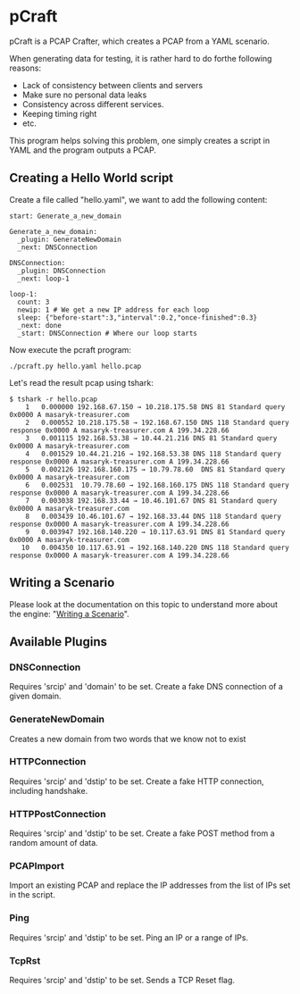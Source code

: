 pCraft
======

pCraft is a PCAP Crafter, which creates a PCAP from a YAML scenario.

When generating data for testing, it is rather hard to do forthe following reasons:
- Lack of consistency between clients and servers
- Make sure no personal data leaks
- Consistency across different services.
- Keeping timing right
- etc.

This program helps solving this problem, one simply creates a script in YAML and the program outputs a PCAP.

Creating a Hello World script
-----------------------------

Create a file called "hello.yaml", we want to add the following content:

```
start: Generate_a_new_domain

Generate_a_new_domain:
  _plugin: GenerateNewDomain
  _next: DNSConnection

DNSConnection:
  _plugin: DNSConnection
  _next: loop-1

loop-1:
  count: 3
  newip: 1 # We get a new IP address for each loop
  sleep: {"before-start":3,"interval":0.2,"once-finished":0.3}
  _next: done
  _start: DNSConnection # Where our loop starts
```

Now execute the pcraft program:
```
./pcraft.py hello.yaml hello.pcap
```

Let's read the result pcap using tshark:
```
$ tshark -r hello.pcap 
    1   0.000000 192.168.67.150 → 10.218.175.58 DNS 81 Standard query 0x0000 A masaryk-treasurer.com
    2   0.000552 10.218.175.58 → 192.168.67.150 DNS 118 Standard query response 0x0000 A masaryk-treasurer.com A 199.34.228.66
    3   0.001115 192.168.53.38 → 10.44.21.216 DNS 81 Standard query 0x0000 A masaryk-treasurer.com
    4   0.001529 10.44.21.216 → 192.168.53.38 DNS 118 Standard query response 0x0000 A masaryk-treasurer.com A 199.34.228.66
    5   0.002126 192.168.160.175 → 10.79.78.60  DNS 81 Standard query 0x0000 A masaryk-treasurer.com
    6   0.002531  10.79.78.60 → 192.168.160.175 DNS 118 Standard query response 0x0000 A masaryk-treasurer.com A 199.34.228.66
    7   0.003038 192.168.33.44 → 10.46.101.67 DNS 81 Standard query 0x0000 A masaryk-treasurer.com
    8   0.003439 10.46.101.67 → 192.168.33.44 DNS 118 Standard query response 0x0000 A masaryk-treasurer.com A 199.34.228.66
    9   0.003947 192.168.140.220 → 10.117.63.91 DNS 81 Standard query 0x0000 A masaryk-treasurer.com
   10   0.004350 10.117.63.91 → 192.168.140.220 DNS 118 Standard query response 0x0000 A masaryk-treasurer.com A 199.34.228.66
```

Writing a Scenario
------------------

Please look at the documentation on this topic to understand more about the engine: "[Writing a Scenario][scenario]".


Available Plugins
-----------------

### DNSConnection

Requires 'srcip' and 'domain' to be set.
Create a fake DNS connection of a given domain.

### GenerateNewDomain

Creates a new domain from two words that we know not to exist

### HTTPConnection

Requires 'srcip' and 'dstip' to be set.
Create a fake HTTP connection, including handshake.

### HTTPPostConnection

Requires 'srcip' and 'dstip' to be set.
Create a fake POST method from a random amount of data.

### PCAPImport

Import an existing PCAP and replace the IP addresses from the list of IPs set in the script.

### Ping

Requires 'srcip' and 'dstip' to be set.
Ping an IP or a range of IPs.

### TcpRst

Requires 'srcip' and 'dstip' to be set.
Sends a TCP Reset flag.


[scenario]: doc/scenario.md
